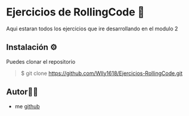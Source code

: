# Ejercicios de RollingCode 🚀
Aqui estaran todos los ejercicios que ire desarrollando en el modulo 2

## Instalación ⚙️
Puedes clonar el repositorio

> $ git clone https://github.com/Wlly1618/Ejercicios-RollingCode.git

## Autor👨‍💻

- me [github](https://github.com/Wlly1618)
